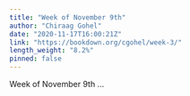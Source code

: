 ```yaml
---
title: "Week of November 9th"
author: "Chiraag Gohel"
date: "2020-11-17T16:00:21Z"
link: "https://bookdown.org/cgohel/week-3/"
length_weight: "8.2%"
pinned: false
---
```


Week of November 9th ...
